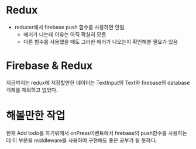 # Redux
- reducer에서 firebase push 함수를 사용하면 안됨.
  - 에러가 나는데 이유는 아직 확실히 모름
  - 다른 함수를 사용했을 때도 그러한 에러가 나오는지 확인해볼 필요가 있음

# Firebase & Redux
지금까지는 redux에 저장할만한 데이터는 TextInput의 Text와 firebase의 database객체를 제외하고 없었다.

# 해볼만한 작업
현재 Add todo를 하기위해서 onPress이벤트에서 firebase의 push함수를 사용하는데 이 부분을 middleware를 사용하여 구현해도 좋은 공부가 될 듯하다.